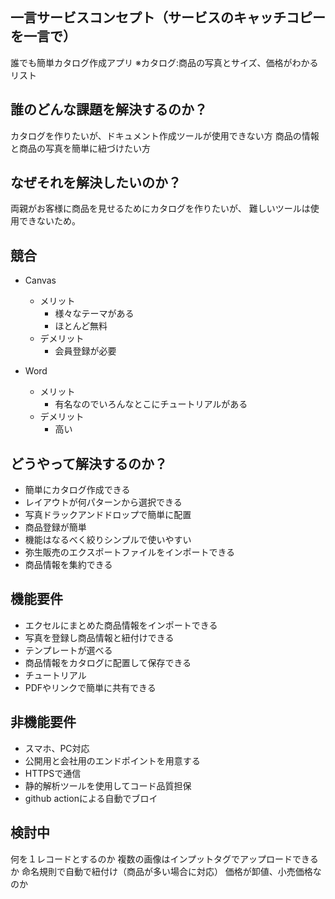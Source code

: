 ## 一言サービスコンセプト（サービスのキャッチコピーを一言で）
誰でも簡単カタログ作成アプリ
※カタログ:商品の写真とサイズ、価格がわかるリスト

## 誰のどんな課題を解決するのか？
カタログを作りたいが、ドキュメント作成ツールが使用できない方
商品の情報と商品の写真を簡単に紐づけたい方

## なぜそれを解決したいのか？   
両親がお客様に商品を見せるためにカタログを作りたいが、
難しいツールは使用できないため。

## 競合
* Canvas
  * メリット
    * 様々なテーマがある
    * ほとんど無料
  * デメリット
    * 会員登録が必要

* Word
  * メリット
    * 有名なのでいろんなとこにチュートリアルがある
  * デメリット
    * 高い

## どうやって解決するのか？
* 簡単にカタログ作成できる
* レイアウトが何パターンから選択できる
* 写真ドラックアンドドロップで簡単に配置
* 商品登録が簡単
* 機能はなるべく絞りシンプルで使いやすい
* 弥生販売のエクスポートファイルをインポートできる
* 商品情報を集約できる
  
## 機能要件
* エクセルにまとめた商品情報をインポートできる
* 写真を登録し商品情報と紐付けできる
* テンプレートが選べる
* 商品情報をカタログに配置して保存できる
* チュートリアル
* PDFやリンクで簡単に共有できる

## 非機能要件
* スマホ、PC対応
* 公開用と会社用のエンドポイントを用意する
* HTTPSで通信
* 静的解析ツールを使用してコード品質担保
* github actionによる自動でブロイ


## 検討中
何を１レコードとするのか
複数の画像はインプットタグでアップロードできるか
命名規則で自動で紐付け（商品が多い場合に対応）
価格が卸値、小売価格なのか
